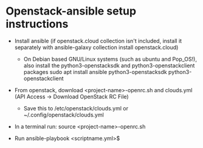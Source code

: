 # Openstack-ansible setup instructions

- Install ansible (if openstack.cloud collection isn't included, install it separately with ansible-galaxy collection install openstack.cloud)
  - On Debian based GNU/Linux systems (such as ubuntu and Pop_OS!), also install the python3-openstacksdk and python3-openstackclient packages
    sudo apt install ansible python3-openstacksdk python3-openstackclient

- From openstack, download \<project-name\>-openrc.sh and clouds.yml (API Access $\rightarrow$ Download OpenStack RC File)
  - Save this to /etc/openstack/clouds.yml or ~/.config/openstack/clouds.yml

- In a terminal run:
    source \<project-name\>-openrc.sh

- Run ansible-playbook \<scriptname.yml\>$
